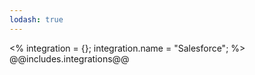 ```yaml
---
lodash: true
---
```

<% integration = {};
integration.name = "Salesforce"; %>
@@includes.integrations@@
